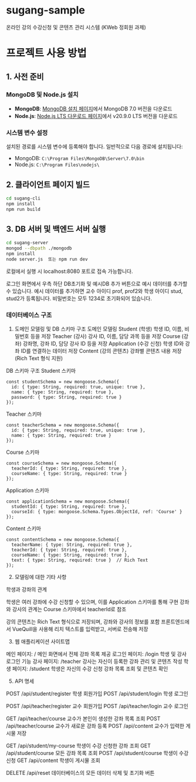 # sugang-sample
온라인 강의 수강신청 및 콘텐츠 관리 시스템 (KWeb 정회원 과제)

# 프로젝트 사용 방법


## 1. 사전 준비

### MongoDB 및 Node.js 설치
- **MongoDB**: [MongoDB 설치 페이지](https://www.mongodb.com/try/download/community)에서 MongoDB 7.0 버전을 다운로드
- **Node.js**: [Node.js LTS 다운로드 페이지](https://nodejs.org/en/download/)에서 v20.9.0 LTS 버전을 다운로드

### 시스템 변수 설정
설치된 경로를 시스템 변수에 등록해야 합니다. 일반적으로 다음 경로에 설치됩니다:
- MongoDB: `C:\Program Files\MongoDB\Server\7.0\bin`
- Node.js: `C:\Program Files\nodejs\`

## 2. 클라이언트 페이지 빌드

```bash
cd sugang-cli
npm install
npm run build
```

## 3. DB 서버 및 백엔드 서버 실행
```bash
cd sugang-server
mongod --dbpath ./mongodb
npm install
node server.js  또는 npm run dev
```

로컬에서 실행 시 localhost:8080 포트로 접속 가능합니다.

로그인 화면에서 우측 하단 DB초기화 및 예시DB 추가 버튼으로 예시 데이터를 추가할 수 있습니다.
예시 데이터를 추가하면 교수 아이디 prof, prof2와 학생 아이디 stud, stud2가 등록됩니다. 비밀번호는 모두 1234로 초기화되어 있습니다.

### 데이터베이스 구조

1. 도메인 모델링 및 DB 스키마 구조
도메인 모델링
Student (학생)
학생 ID, 이름, 비밀번호 등을 저장
Teacher (강사)
강사 ID, 이름, 담당 과목 등을 저장
Course (강좌)
강좌명, 강좌 ID, 담당 강사 ID 등을 저장
Application (수강 신청)
학생 ID와 강좌 ID를 연결하는 데이터 저장
Content (강의 콘텐츠)
강좌별 콘텐츠 내용 저장 (Rich Text 형식 지원)

DB 스키마 구조
Student 스키마
```
const studentSchema = new mongoose.Schema({
  id: { type: String, required: true, unique: true },
  name: { type: String, required: true },
  password: { type: String, required: true }
});
```
Teacher 스키마

```
const teacherSchema = new mongoose.Schema({
  id: { type: String, required: true, unique: true },
  name: { type: String, required: true }
});
```

Course 스키마

```
const courseSchema = new mongoose.Schema({
  teacherId: { type: String, required: true },
  courseName: { type: String, required: true }
});
```
Application 스키마
```
const applicationSchema = new mongoose.Schema({
  studentId: { type: String, required: true },
  courseId: { type: mongoose.Schema.Types.ObjectId, ref: 'Course' }
});
```

Content 스키마
```
const contentSchema = new mongoose.Schema({
  teacherName: { type: String, required: true },
  teacherId: { type: String, required: true },
  courseName: { type: String, required: true },
  text: { type: String, required: true }  // Rich Text
});
```

2. 모델링에 대한 기타 사항
   
학생과 강좌의 관계

학생은 여러 강좌에 수강 신청할 수 있으며, 이를 Application 스키마를 통해 구현
강좌와 강사의 관계는 Course 스키마에서 teacherId로 참조

강의 콘텐츠는 Rich Text 형식으로 저장되며, 강좌와 강사의 정보를 포함
프론트엔드에서 VueQuill을 사용해 리치 텍스트를 입력받고, 서버로 전송해 저장

3. 웹 애플리케이션 사이트맵

메인 페이지: /
메인 화면에서 전체 강좌 목록 제공
로그인 페이지: /login
학생 및 강사 로그인 기능
강사 페이지: /teacher
강사는 자신이 등록한 강좌 관리 및 콘텐츠 작성
학생 페이지: /student
학생은 자신의 수강 신청 강좌 목록 조회 및 콘텐츠 확인


5. API 명세

POST	  /api/student/register     학생 회원가입
POST	  /api/student/login	      학생 로그인

POST	  /api/teacher/register	    교수 회원가입
POST	  /api/teacher/login	      교수 로그인

GET	    /api/teacher/course	      교수가 본인이 생성한 강좌 목록 조회
POST    /api/teacher/course	      교수가 새로운 강좌 등록
POST	  /api/content	            교수가 입력한 게시물 저장

GET	    /api/student/my-course	  학생이 수강 신청한 강좌 조회
GET	    /api/student/course	      모든 강좌 목록 조회
POST	  /api/student/course	      학생이 수강 신청
GET	    /api/content	            학생이 게시물 조회

DELETE  /api/reset	              데이터베이스의 모든 데이터 삭제 및 초기화 버튼
